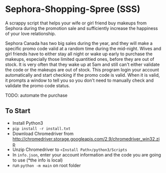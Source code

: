 # Sephora-Shopping-Spree (SSS)

A scrappy script that helps your wife or girl friend buy makeups from Sephora during the promotion sale and sufficiently increase the happiness of your love relationship.

Sephora Canada has two big sales during the year, and they will make a specific promo code valid at a random time during the mid-night. Wives and girl friends have to either stay all night or wake up early to purchase the makeups, especially those limited quantitied ones, before they are out of stock. It is very often that they wake up at 5am and still can't either validate the code or the makeups are out of stock. This program login your account automatically and start checking if the promo code is valid. When it is valid, it prompts a window to tell you so you don't need to manually check and validate the promo code status.

TODO: automate the purchase

## To Start

- Install Python3 
- `pip install -r install.txt`
- Download Chromedriver from http://chromedriver.storage.googleapis.com/2.9/chromedriver_win32.zip
- Unzip Chromedriver to `<Install Path>/python3/Scripts` 
- In `info.json`, enter your account information and the code you are going to use (*the info is local)
- run `python -m main` on root folder

